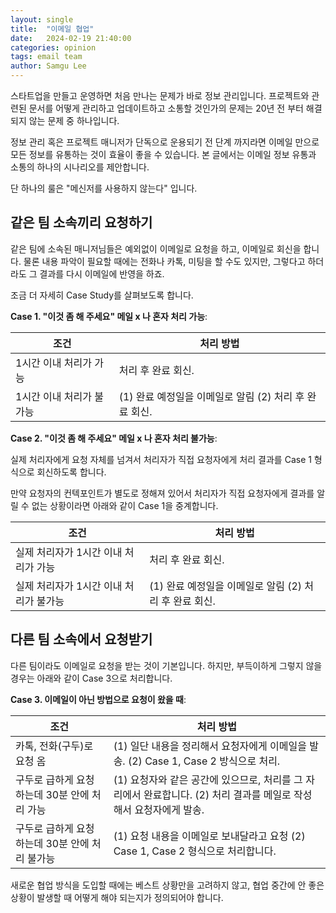 ```yaml
---
layout: single
title:  "이메일 협업"
date:   2024-02-19 21:40:00
categories: opinion
tags: email team
author: Samgu Lee
---
```

스타트업을 만들고 운영하면 처음 만나는 문제가 바로 정보 관리입니다. 프로젝트와 관련된 문서를 어떻게 관리하고 업데이트하고 소통할 것인가의 문제는 20년 전 부터 해결되지 않는 문제 중 하나입니다.

정보 관리 혹은 프로젝트 매니저가 단독으로 운용되기 전 단계 까지라면 이메일 만으로 모든 정보를 유통하는 것이 효율이 좋을 수 있습니다. 본 글에서는 이메일 정보 유통과 소통의 하나의 시나리오를 제안합니다.

단 하나의 룰은 "메신저를 사용하지 않는다" 입니다.

## 같은 팀 소속끼리 요청하기

같은 팀에 소속된 매니저님들은 예외없이 이메일로 요청을 하고, 이메일로 회신을 합니다. 물론 내용 파악이 필요할 때에는 전화나 카톡, 미팅을 할 수도 있지만, 그렇다고 하더라도 그 결과를 다시 이메일에 반영을 하죠.

조금 더 자세히 Case Study를 살펴보도록 합니다.

**Case 1. "이것 좀 해 주세요" 메일 x 나 혼자 처리 가능**:

| 조건                     | 처리 방법                                              |
| ------------------------ | ------------------------------------------------------ |
| 1시간 이내 처리가 가능   | 처리 후 완료 회신.                                     |
| 1시간 이내 처리가 불가능 | (1) 완료 예정일을 이메일로 알림 (2) 처리 후 완료 회신. |

**Case 2. "이것 좀 해 주세요" 메일 x 나 혼자 처리 불가능**:

실제 처리자에게 요청 자체를 넘겨서 처리자가 직접 요청자에게 처리 결과를 Case 1 형식으로 회신하도록 합니다.

만약 요청자의 컨텍포인트가 별도로 정해져 있어서 처리자가 직접 요청자에게 결과를 알릴 수 없는 상황이라면 아래와 같이 Case 1을 중계합니다.

| 조건                                   | 처리 방법                                              |
| -------------------------------------- | ------------------------------------------------------ |
| 실제 처리자가 1시간 이내 처리가 가능   | 처리 후 완료 회신.                                     |
| 실제 처리자가 1시간 이내 처리가 불가능 | (1) 완료 예정일을 이메일로 알림 (2) 처리 후 완료 회신. |

## 다른 팀 소속에서 요청받기

다른 팀이라도 이메일로 요청을 받는 것이 기본입니다. 하지만, 부득이하게 그렇지 않을 경우는 아래와 같이 Case 3으로 처리합니다.

**Case 3. 이메일이 아닌 방법으로 요청이 왔을 때**:

| 조건                                           | 처리 방법                                                                                                          |
| ---------------------------------------------- | ------------------------------------------------------------------------------------------------------------------ |
| 카톡, 전화(구두)로 요청 옴                     | (1) 일단 내용을 정리해서 요청자에게 이메일을 발송. (2) Case 1, Case 2 방식으로 처리.                               |
| 구두로 급하게 요청하는데 30분 안에 처리 가능   | (1) 요청자와 같은 공간에 있으므로, 처리를 그 자리에서 완료합니다. (2) 처리 결과를 메일로 작성해서 요청자에게 발송. |
| 구두로 급하게 요청하는데 30분 안에 처리 불가능 | (1) 요청 내용을 이메일로 보내달라고 요청 (2) Case 1, Case 2 형식으로 처리합니다.                                   |

새로운 협업 방식을 도입할 때에는 베스트 상황만을 고려하지 않고, 협업 중간에 안 좋은 상황이 발생할 때 어떻게 해야 되는지가 정의되어야 합니다.
